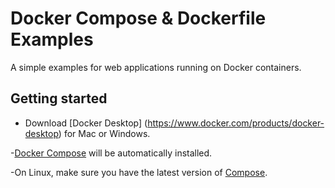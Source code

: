 Docker Compose & Dockerfile Examples
=========

A simple examples for web applications running on Docker containers.

Getting started
---------------

- Download [Docker Desktop] (https://www.docker.com/products/docker-desktop) for Mac or Windows. 

-[Docker Compose](https://docs.docker.com/compose) will be automatically installed.

 -On Linux, make sure you have the latest version of [Compose](https://docs.docker.com/compose/install/). 